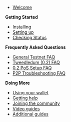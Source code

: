 - [Welcome](main.md)

**Getting Started**
- [Installing](guide/install.md)
- [Setting up](guide/setup.md)
- [Checking Status](guide/status.md)

**Frequently Asked Questions**
- [General Testnet FAQ](FAQ/testnet_faq.md)
- [Tweedledum (0.2) FAQ](FAQ/02_faq.md)
- [0.2 PoS Setup FAQ](FAQ/pos_setup_faq.md)
- [P2P Troubleshooting FAQ](FAQ/p2p_faq.md)

**Doing More**
- [Using your wallet](wallet.md)
- [Getting help](help.md)
- [Joining the community](comm.md)
- [Video guides](videos.md)
- [Additional guides](all.md)
